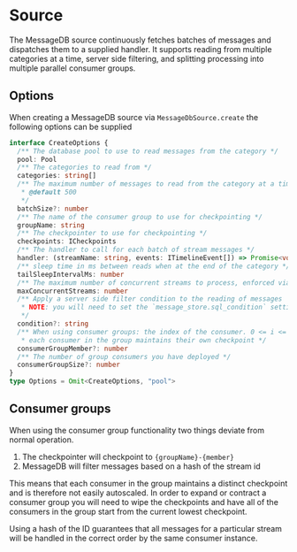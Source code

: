 # Source

The MessageDB source continuously fetches batches of messages and dispatches
them to a supplied handler. It supports reading from multiple categories at a
time, server side filtering, and splitting processing into multiple parallel
consumer groups.

## Options

When creating a MessageDB source via `MessageDbSource.create` the following
options can be supplied

```ts
interface CreateOptions {
  /** The database pool to use to read messages from the category */
  pool: Pool
  /** The categories to read from */
  categories: string[]
  /** The maximum number of messages to read from the category at a time
   * @default 500
   */
  batchSize?: number
  /** The name of the consumer group to use for checkpointing */
  groupName: string
  /** The checkpointer to use for checkpointing */
  checkpoints: ICheckpoints
  /** The handler to call for each batch of stream messages */
  handler: (streamName: string, events: ITimelineEvent[]) => Promise<void>
  /** sleep time in ms between reads when at the end of the category */
  tailSleepIntervalMs: number
  /** The maximum number of concurrent streams to process, enforced via p-limit */
  maxConcurrentStreams: number
  /** Apply a server side filter condition to the reading of messages
   * NOTE: you will need to set the `message_store.sql_condition` setting to `"on"` to use this feature
   */
  condition?: string
  /** When using consumer groups: the index of the consumer. 0 <= i <= consumerGroupSize
   * each consumer in the group maintains their own checkpoint */
  consumerGroupMember?: number
  /** The number of group consumers you have deployed */
  consumerGroupSize?: number
}
type Options = Omit<CreateOptions, "pool">
```

## Consumer groups

When using the consumer group functionality two things deviate from normal
operation.

1. The checkpointer will checkpoint to `{groupName}-{member}`
2. MessageDB will filter messages based on a hash of the stream id

This means that each consumer in the group maintains a distinct checkpoint and
is therefore not easily autoscaled. In order to expand or contract a consumer
group you will need to wipe the checkpoints and have all of the consumers in the
group start from the current lowest checkpoint.

Using a hash of the ID guarantees that all messages for a particular stream will
be handled in the correct order by the same consumer instance.
